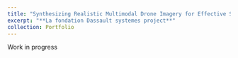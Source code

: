 ```yaml
---
title: "Synthesizing Realistic Multimodal Drone Imagery for Effective Search and Rescue Operations in Unprecedented Natural Calamities: Emphasizing Scene Understanding through Generative Models for Synthetic Dataset Creation"
excerpt: "**La fondation Dassault systemes project**"
collection: Portfolio
---
```


Work in progress
